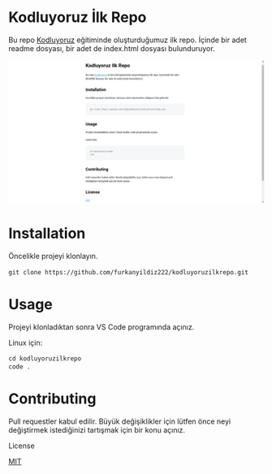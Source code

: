 # Kodluyoruz İlk Repo

Bu repo [Kodluyoruz](https://www.kodluyoruz.org/) eğitiminde oluşturduğumuz ilk repo. İçinde bir adet readme dosyası, bir adet de index.html dosyası bulunduruyor.

![This is a alt text.](https://raw.githubusercontent.com/Kodluyoruz/taskforce/main/git/odev1/figures/markdown.png)

# Installation

Öncelikle projeyi klonlayın.

`git clone https://github.com/furkanyildiz222/kodluyoruzilkrepo.git`

# Usage

Projeyi klonladıktan sonra VS Code programında açınız.

Linux için:

```
cd kodluyoruzilkrepo
code . 
```

# Contributing

Pull requestler kabul edilir. Büyük değişiklikler için lütfen önce neyi değiştirmek istediğinizi tartışmak için bir konu açınız.

License

[MIT](https://opensource.org/licenses/MIT)

